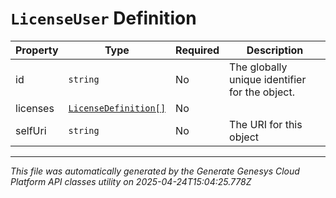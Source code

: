 # `LicenseUser` Definition

| Property | Type | Required | Description |
|----------|------|----------|-------------|
| id | `string` | No | The globally unique identifier for the object. |
| licenses | [`LicenseDefinition[]`](licensedefinition-definition.md) | No |  |
| selfUri | `string` | No | The URI for this object |

---

*This file was automatically generated by the Generate Genesys Cloud Platform API classes utility on 2025-04-24T15:04:25.778Z*